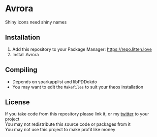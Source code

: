 # Avrora
Shiny icons need shiny names

## Installation
1. Add this repository to your Package Manager: https://repo.litten.love
2. Install Avrora

## Compiling
  - Depends on sparkapplist and libPDDokdo
  - You may want to edit the `Makefiles` to suit your theos installation

## License
If you take code from this repository please link it, or my [twitter](https://twitter.com/schneelittchen) to your project  
You may not redistribute this source code or packages from it  
You may not use this project to make profit like money
